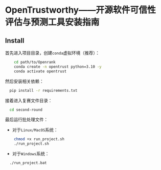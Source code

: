 # OpenTrustworthy——开源软件可信性评估与预测工具安装指南

## Install

首先进入项目目录，创建`conda`虚拟环境（推荐）：

```bash
    cd path/to/Openrank
    conda create -n opentrust python=3.10 -y
    conda activate opentrust
```

然后安装相关依赖：

```bash
  pip install -r requirements.txt
```

接着进入复赛文件目录：

```bash
  cd second-round
```

最后运行批处理文件：

- 对于`Linux/MacOS`系统：

```bash
    chmod +x run_project.sh
    ./run_project.sh
```

- 对于`Windows`系统：

```bash
  ./run_project.bat
```

